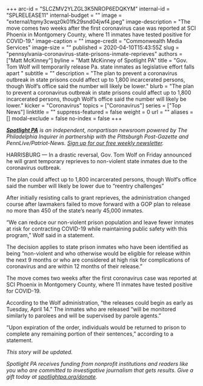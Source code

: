 +++
arc-id = "SLCZMV2YLZGL3K5NROP6EDQKYM"
internal-id = "SPLRELEASE11"
internal-budget = ""
image = "external/tqmy3cwqz0k01fk29snd04jwf4.jpeg"
image-description = "The move comes two weeks after the first coronavirus case was reported at SCI Phoenix in Montgomery County, where 11 inmates have tested positive for COVID-19."
image-caption = ""
image-credit = "Commonwealth Media Services"
image-size = ""
published = 2020-04-10T15:43:55Z
slug = "pennsylvania-coronavirus-state-prisons-inmate-reprieves"
authors = ["Matt McKinney"]
byline = "Matt McKinney of Spotlight PA"
title = "Gov. Tom Wolf will temporarily release Pa. state inmates as legislative effort falls apart  "
subtitle = ""
description = "The plan to prevent a coronavirus outbreak in state prisons could affect up to 1,800 incarcerated persons, though Wolf’s office said the number will likely be lower."
blurb = "The plan to prevent a coronavirus outbreak in state prisons could affect up to 1,800 incarcerated persons, though Wolf’s office said the number will likely be lower."
kicker = "Coronavirus"
topics = ["Coronavirus"]
series = ["Top News"]
linktitle = ""
suppress-featured = false
weight = 0
url = ""
aliases = []
modal-exclude = false
no-index = false
+++

<a href="https://www.spotlightpa.org/"><i><b>Spotlight PA</b></i></a><i> is an independent, nonpartisan newsroom powered by The Philadelphia Inquirer in partnership with the Pittsburgh Post-Gazette and PennLive/Patriot-News. </i><a href="https://www.spotlightpa.org/newsletters"><i>Sign up for our free weekly newsletter</i></a><i>.</i>

HARRISBURG — In a drastic reversal, Gov. Tom Wolf on Friday announced he will grant temporary reprieves to non-violent state inmates due to the coronavirus outbreak.

The plan could affect up to 1,800 incarcerated persons, though Wolf’s office said the number will likely be lower due to “reentry challenges”

After initially resisting calls to grant reprieves, the administration changed course after lawmakers failed to move forward with a GOP plan to release no more than 450 of the state’s nearly 45,000 inmates.

“We can reduce our non-violent prison population and leave fewer inmates at risk for contracting COVID-19 while maintaining public safety with this program,” Wolf said in a statement.

The decision applies to state prison inmates who have been identified as being “non-violent and who otherwise would be eligible for release within the next 9 months or who are considered at high risk for complications of coronavirus and are within 12 months of their release.”

The move comes two weeks after the first coronavirus case was reported at SCI Phoenix in Montgomery County, where 11 inmates have tested positive for COVID-19.

According to the Wolf administration, “the releases could begin as early as Tuesday, April 14.” The inmates who are released “will be monitored similarly to parolees and will be supervised by parole agents.”

“Upon expiration of the order, individuals would be returned to prison to complete any remaining portion of their sentences,” according to a statement. 

<i>This story will be updated. </i>

<i>Spotlight PA receives funding from nonprofit institutions and readers like you who are committed to investigative journalism that gets results. Give a gift today at </i><a href="https://www.spotlightpa.org/donate"><i>spotlightpa.org/donate</i></a><i>.</i>

